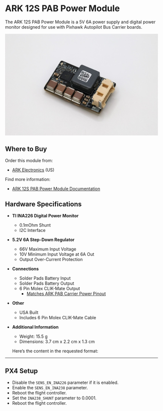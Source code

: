 # ARK 12S PAB Power Module

The ARK 12S PAB Power Module is a 5V 6A power supply and digital power monitor designed for use with Pixhawk Autopilot Bus Carrier boards.

![ARK 12S PAB Power Module](../../assets/hardware/power_module/ark_power_modules//ark_12s_pab_power_module.jpg)

## Where to Buy

Order this module from:

- [ARK Electronics](https://arkelectron.com/product/ark-12s-pab-power-module/) (US)

Find more information:
- [ARK 12S PAB Power Module Documentation](https://arkelectron.gitbook.io/ark-documentation/power/ark-12s-pab-power-module)

## Hardware Specifications

- **TI INA226 Digital Power Monitor**
  - 0.1mOhm Shunt
  - I2C Interface

- **5.2V 6A Step-Down Regulator**
  - 66V Maximum Input Voltage
  - 10V Minimum Input Voltage at 6A Out
  - Output Over-Current Protection

- **Connections**
  - Solder Pads Battery Input
  - Solder Pads Battery Output
  - 6 Pin Molex CLIK-Mate Output
    - [Matches ARK PAB Carrier Power Pinout](https://arkelectron.gitbook.io/ark-documentation/flight-controllers/ark-pixhawk-autopilot-bus-carrier/pinout)

- **Other**
  - USA Built
  - Includes 6 Pin Molex CLIK-Mate Cable

- **Additional Information**
  - Weight: 15.5 g
  - Dimensions: 3.7 cm x 2.2 cm x 1.3 cm

  Here’s the content in the requested format:

---

## PX4 Setup

- Disable the `SENS_EN_INA226` parameter if it is enabled.
- Enable the `SENS_EN_INA238` parameter.
- Reboot the flight controller.
- Set the `INA238_SHUNT` parameter to 0.0001.
- Reboot the flight controller.


